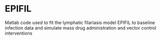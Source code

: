 # EPIFIL
Matlab code used to fit the lymphatic filariasis model EPIFIL to baseline infection data and simulate mass drug administration and vector control interventions
